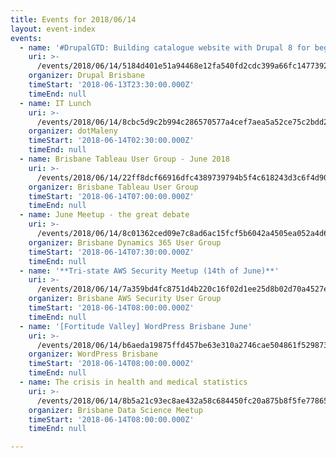 ```yaml
---
title: Events for 2018/06/14
layout: event-index
events:
  - name: '#DrupalGTD: Building catalogue website with Drupal 8 for beginners'
    uri: >-
      /events/2018/06/14/5184d401e51a94468e12fa540fd2cdc399a66fc147739288d472a80a15da32e5
    organizer: Drupal Brisbane
    timeStart: '2018-06-13T23:30:00.000Z'
    timeEnd: null
  - name: IT Lunch
    uri: >-
      /events/2018/06/14/8cbc5d9c2b994c286570577a4cef7aea5a52ce75c2bdd2e5b5d47497b192ce17
    organizer: dotMaleny
    timeStart: '2018-06-14T02:30:00.000Z'
    timeEnd: null
  - name: Brisbane Tableau User Group - June 2018
    uri: >-
      /events/2018/06/14/22ff8dcf66916dfc4389739794b5f4c618243d3c6f4d90ad172051ea9bf6e4a0
    organizer: Brisbane Tableau User Group
    timeStart: '2018-06-14T07:00:00.000Z'
    timeEnd: null
  - name: June Meetup - the great debate
    uri: >-
      /events/2018/06/14/8c01362ced09e7c8ad6ac15fcf5b6042a4505ea052a4d6f5253fb53bfd012963
    organizer: Brisbane Dynamics 365 User Group
    timeStart: '2018-06-14T07:30:00.000Z'
    timeEnd: null
  - name: '**Tri-state AWS Security Meetup (14th of June)**'
    uri: >-
      /events/2018/06/14/7a359bd4fc8751d4b220c16f02d1ee25d8b02d70a4527e583d17f63a041a47d3
    organizer: Brisbane AWS Security User Group
    timeStart: '2018-06-14T08:00:00.000Z'
    timeEnd: null
  - name: '[Fortitude Valley] WordPress Brisbane June'
    uri: >-
      /events/2018/06/14/b6aeda19875ffd457be63e310a2746cae504861f529873cbe94ac37311c0b534
    organizer: WordPress Brisbane
    timeStart: '2018-06-14T08:00:00.000Z'
    timeEnd: null
  - name: The crisis in health and medical statistics
    uri: >-
      /events/2018/06/14/8b5a21c93ec8ae432a58c684450fc20a875b8f5fe7786508f54fcbffae67fb69
    organizer: Brisbane Data Science Meetup
    timeStart: '2018-06-14T08:00:00.000Z'
    timeEnd: null

---
```

